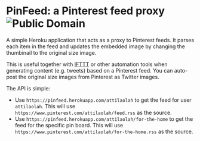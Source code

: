 # PinFeed: a Pinterest feed proxy ![Public Domain](https://pypip.in/license/intperm/badge.png)

A simple Heroku application that acts as a proxy to Pinterest feeds. It parses
each item in the feed and updates the embedded image by changing the thumbinail
to the original size image.

This is useful together with [IFTTT][1] or other automation tools when
generating content (e.g.  tweets) based on a Pinterest feed. You can auto-post
the original size images from Pinterest as Twitter images.

The API is simple:

* Use `https://pinfeed.herokuapp.com/attilaolah` to get the feed for user
  `attilaolah`. This will use `https://www.pinterest.com/attilaolah/feed.rss`
  as the source.
* Use `https://pinfeed.herokuapp.com/attilaolah/for-the-home` to get the feed
  for the specific pin board. This will use
  `https://www.pinterest.com/attilaolah/for-the-home.rss` as the source.

[1]: https://ifttt.com/
